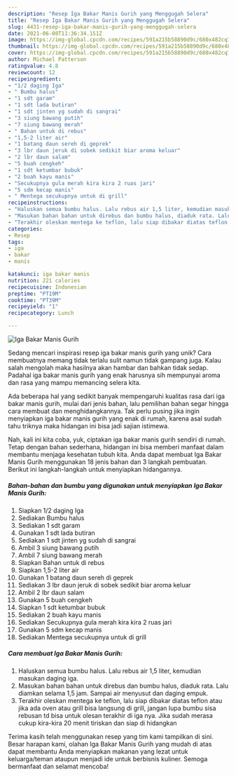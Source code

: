 ```yaml
---
description: "Resep Iga Bakar Manis Gurih yang Menggugah Selera"
title: "Resep Iga Bakar Manis Gurih yang Menggugah Selera"
slug: 4431-resep-iga-bakar-manis-gurih-yang-menggugah-selera
date: 2021-06-08T11:36:34.151Z
image: https://img-global.cpcdn.com/recipes/591a215b58890d9c/680x482cq70/iga-bakar-manis-gurih-foto-resep-utama.jpg
thumbnail: https://img-global.cpcdn.com/recipes/591a215b58890d9c/680x482cq70/iga-bakar-manis-gurih-foto-resep-utama.jpg
cover: https://img-global.cpcdn.com/recipes/591a215b58890d9c/680x482cq70/iga-bakar-manis-gurih-foto-resep-utama.jpg
author: Michael Patterson
ratingvalue: 4.8
reviewcount: 12
recipeingredient:
- "1/2 daging Iga"
- " Bumbu halus"
- "1 sdt garam"
- "1 sdt lada butiran"
- "1 sdt jinten yg sudah di sangrai"
- "3 siung bawang putih"
- "7 siung bawang merah"
- " Bahan untuk di rebus"
- "1,5-2 liter air"
- "1 batang daun sereh di geprek"
- "3 lbr daun jeruk di sobek sedikit biar aroma keluar"
- "2 lbr daun salam"
- "5 buah cengkeh"
- "1 sdt ketumbar bubuk"
- "2 buah kayu manis"
- "Secukupnya gula merah kira kira 2 ruas jari"
- "5 sdm kecap manis"
- " Mentega secukupnya untuk di grill"
recipeinstructions:
- "Haluskan semua bumbu halus. Lalu rebus air 1,5 liter, kemudian masukan daging iga."
- "Masukan bahan bahan untuk direbus dan bumbu halus, diaduk rata. Lalu diamkan selama 1,5 jam. Sampai air menyusut dan daging empuk."
- "Terakhir oleskan mentega ke teflon, lalu siap dibakar diatas teflon atau jika ada oven atau grill bisa langsung di grill, jangan lupa bumbu sisa rebusan td bisa untuk olesan terakhir di iga nya. Jika sudah merasa cukup kira-kira 20 menit tiriskan dan siap di hidangkan"
categories:
- Resep
tags:
- iga
- bakar
- manis

katakunci: iga bakar manis 
nutrition: 221 calories
recipecuisine: Indonesian
preptime: "PT19M"
cooktime: "PT39M"
recipeyield: "1"
recipecategory: Lunch

---
```



![Iga Bakar Manis Gurih](https://img-global.cpcdn.com/recipes/591a215b58890d9c/680x482cq70/iga-bakar-manis-gurih-foto-resep-utama.jpg)

Sedang mencari inspirasi resep iga bakar manis gurih yang unik? Cara membuatnya memang tidak terlalu sulit namun tidak gampang juga. Kalau salah mengolah maka hasilnya akan hambar dan bahkan tidak sedap. Padahal iga bakar manis gurih yang enak harusnya sih mempunyai aroma dan rasa yang mampu memancing selera kita.



Ada beberapa hal yang sedikit banyak mempengaruhi kualitas rasa dari iga bakar manis gurih, mulai dari jenis bahan, lalu pemilihan bahan segar hingga cara membuat dan menghidangkannya. Tak perlu pusing jika ingin menyiapkan iga bakar manis gurih yang enak di rumah, karena asal sudah tahu triknya maka hidangan ini bisa jadi sajian istimewa.


Nah, kali ini kita coba, yuk, ciptakan iga bakar manis gurih sendiri di rumah. Tetap dengan bahan sederhana, hidangan ini bisa memberi manfaat dalam membantu menjaga kesehatan tubuh kita. Anda dapat membuat Iga Bakar Manis Gurih menggunakan 18 jenis bahan dan 3 langkah pembuatan. Berikut ini langkah-langkah untuk menyiapkan hidangannya.

<!--inarticleads1-->

##### Bahan-bahan dan bumbu yang digunakan untuk menyiapkan Iga Bakar Manis Gurih:

1. Siapkan 1/2 daging Iga
1. Sediakan  Bumbu halus
1. Sediakan 1 sdt garam
1. Gunakan 1 sdt lada butiran
1. Sediakan 1 sdt jinten yg sudah di sangrai
1. Ambil 3 siung bawang putih
1. Ambil 7 siung bawang merah
1. Siapkan  Bahan untuk di rebus
1. Siapkan 1,5-2 liter air
1. Gunakan 1 batang daun sereh di geprek
1. Sediakan 3 lbr daun jeruk di sobek sedikit biar aroma keluar
1. Ambil 2 lbr daun salam
1. Gunakan 5 buah cengkeh
1. Siapkan 1 sdt ketumbar bubuk
1. Sediakan 2 buah kayu manis
1. Sediakan Secukupnya gula merah kira kira 2 ruas jari
1. Gunakan 5 sdm kecap manis
1. Sediakan  Mentega secukupnya untuk di grill




<!--inarticleads2-->

##### Cara membuat Iga Bakar Manis Gurih:

1. Haluskan semua bumbu halus. Lalu rebus air 1,5 liter, kemudian masukan daging iga.
1. Masukan bahan bahan untuk direbus dan bumbu halus, diaduk rata. Lalu diamkan selama 1,5 jam. Sampai air menyusut dan daging empuk.
1. Terakhir oleskan mentega ke teflon, lalu siap dibakar diatas teflon atau jika ada oven atau grill bisa langsung di grill, jangan lupa bumbu sisa rebusan td bisa untuk olesan terakhir di iga nya. Jika sudah merasa cukup kira-kira 20 menit tiriskan dan siap di hidangkan




Terima kasih telah menggunakan resep yang tim kami tampilkan di sini. Besar harapan kami, olahan Iga Bakar Manis Gurih yang mudah di atas dapat membantu Anda menyiapkan makanan yang lezat untuk keluarga/teman ataupun menjadi ide untuk berbisnis kuliner. Semoga bermanfaat dan selamat mencoba!
